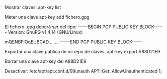 Mostrar claves:
apt-key list

Meter una clave
apt-key add fichero.gpg
 
  El fichero .gpg deberá ser del tipo:
  -----BEGIN PGP PUBLIC KEY BLOCK-----
  Version: GnuPG v1.4.14 (GNU/Linux)
  
  mQENBFIOqEUBCAD...
  ....
  -----END PGP PUBLIC KEY BLOCK-----


Exportar una clave pública de mi repo de claves:
apt-key export A88D21E9

Borrar una clave
apt-key del A88D21E9


Desactivar:
/etc/apt/apt.conf.d/99unauth 
APT::Get::AllowUnauthenticated 1;
